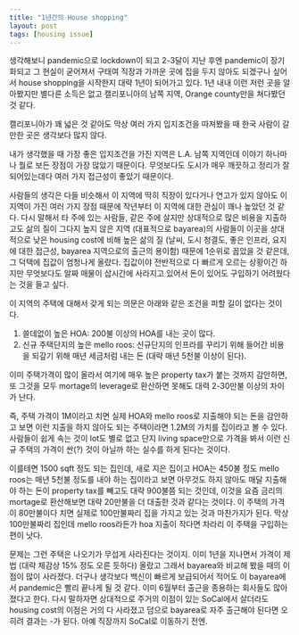 ```yaml
---
title: "1년간의 House shopping"
layout: post
tags: [housing issue]
---
```


생각해보니 pandemic으로 lockdown이 되고 2-3달이 지난 후엔 pandemic이 장기화되고 그 현실이 굳어져서 구태여 직장과 가까운 곳에 집을 두지 않아도 되겠구나 싶어서 house shopping을 시작한지 대략 1년이 되어가고 있다. 1년 내내 이런 저런 곳을 알아봤지만 별다른 소득은 없고 캘리포니아의 남쪽 지역, Orange county만을 쳐다봤던 것 같다.

캘리포니아가 꽤 넓은 것 같아도 막상 여러 가지 입지조건을 따져봤을 때 한국 사람이 갈만한 곳은 생각보다 많지 않다. 

내가 생각했을 때 가장 좋은 입지조건을 가진 지역은 L.A. 남쪽 지역인데 이야기 하나마나 뭘로 보든 장점이 가장 많았기 때문이다. 무엇보다도 도시가 매우 깨끗하고 정리가 잘 되어있는데다 여러 가지 접근성이 좋았기 때문이다. 

사람들의 생각은 다들 비슷해서 이 지역에 딱히 직장이 있다거나 연고가 있지 않아도 이 지역이 가진 여러 가지 장점 때문에 작년부터 이 지역에 대한 관심이 꽤나 높았던 것 같다. 다시 말해서 타 주에 있는 사람들, 같은 주에 살지만 상대적으로 많은 비용을 지출하고도 삶의 질이 그다지 높지 않은 지역 (대표적으로 bayarea)의 사람들이 이곳을 상대적으로 낮은 housing cost에 비해 높은 삶의 질 (날씨, 도시 청결도, 좋은 인프라, 요지에 대한 접근성, bayarea 지역으로의 출근의 용이함) 때문에 1순위로 꼽았을 것 같은데, 그 덕택에 집값이 엄청나게 올랐다. 집값이야 전반적으로 다 빠르게 오르는 상황이긴 하지만 무엇보다도 알짜 매물이 삽시간에 사라지고 있어서 돈이 있어도 구입하기 어려웠다는 것을 들고 싶다.

이 지역의 주택에 대해서 갖게 되는 의문은 아래와 같은 조건을 피할 길이 없다는 것이다.
1. 쓸데없이 높은 HOA: 200불 이상의 HOA를 내는 곳이 많다.
2. 신규 주택단지의 높은 mello roos: 신규단지의 인프라를 꾸리기 위해 들어간 비용을 되갚기 위해 매년 세금처럼 내는 돈 (대략 매년 5천불 이상이 된다).

이미 주택가격이 많이 올라서 여기에 매우 높은 property tax가 붙는 것까지 감안하면, 또 그것을 모두 mortage의 leverage로 환산하면 못해도 대력 2-30만불 이상의 차이가 난다. 

즉, 주택 가격이 1M이라고 치면 실제 HOA와 mello roos로 지출해야 되는 돈을 감안하고 보면 이런 지출을 하지 않아도 되는 주택이라면 1.2M의 가치를 집이라고 볼 수 있다. 사람들이 쉽게 속는 것이 lot도 별로 없고 단지 living space만으로 가격을 봐서 이런 신규 주택의 가격이 싼(?) 것이 아닐까 하는 실수를 하게 된다는 것이다.

이를테면 1500 sqft 정도 되는 집인데, 새로 지은 집이고 HOA는 450불 정도 mello roos는 매년 5천불 정도를 내야 하는 집이라고 보면 아무것도 하지 않아도 매달 지출해야 하는 돈이 property tax를 빼고도 대략 900불쯤 되는 것인데, 이것을 요즘 금리의 mortage로 환산해보면 대략 20만불을 더 대출한 것과 같다는 것이다. 이 주택의 가격이 80만불이다 치면 실제로 100만불짜리 집을 가지고 있는 것과 마찬가지가 된다. 막상 100만불짜리 집인데 mello roos라든가 hoa 지출이 작다면 차라리 이 주택을 구입하는 편이 낫다. 

문제는 그런 주택은 나오기가 무섭게 사라진다는 것이지. 이미 1년을 지나면서 가격이 제법 (대략 체감상 15% 정도 오른 듯하다) 올랐고 그래서 bayarea와 비교해 봤을 때의 이점이 많이 사라졌다. 더구나 생각보다 백신이 빠르게 보급되어서 적어도 이 bayarea에서 pandemic은 빨리 끝나게 될 것 같다. 이미 6월부터 출근을 종용하는 회사들도 많아졌다고 한다. 다시 말하자면 상대적으로 주거의 이점이 있는 SoCal에서 살더라도 housing cost의 이점은 거의 다 사라졌고 덤으로 bayarea로 자주 출근해야 된다면 오히려 결과는 -가 된다. 아예 직장까지 SoCal로 이동하기 전엔.


